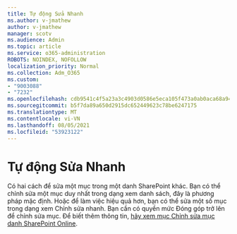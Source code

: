 ```yaml
---
title: Tự động Sửa Nhanh
ms.author: v-jmathew
author: v-jmathew
manager: scotv
ms.audience: Admin
ms.topic: article
ms.service: o365-administration
ROBOTS: NOINDEX, NOFOLLOW
localization_priority: Normal
ms.collection: Adm_O365
ms.custom:
- "9003088"
- "7232"
ms.openlocfilehash: cdb9541c4f5a23a3c4903d0586e5eca105f473a0ab0aca68a948fdcac2363edd
ms.sourcegitcommit: b5f7da89a650d2915dc652449623c78be6247175
ms.translationtype: MT
ms.contentlocale: vi-VN
ms.lasthandoff: 08/05/2021
ms.locfileid: "53923122"
---
```

# <a name="quick-edit-autosuggest"></a>Tự động Sửa Nhanh

Có hai cách để sửa một mục trong một danh SharePoint khác. Bạn có thể chỉnh sửa một mục duy nhất trong dạng xem danh sách, đây là phương pháp mặc định. Hoặc để làm việc hiệu quả hơn, bạn có thể sửa một số mục trong dạng xem Chỉnh sửa nhanh. Bạn cần có quyền mức Đóng góp trở lên để chỉnh sửa mục. Để biết thêm thông tin, [hãy xem mục Chỉnh sửa mục danh SharePoint Online](https://support.microsoft.com/office/dac1a1c3-a80b-4082-ba57-715cf613d0f7).
